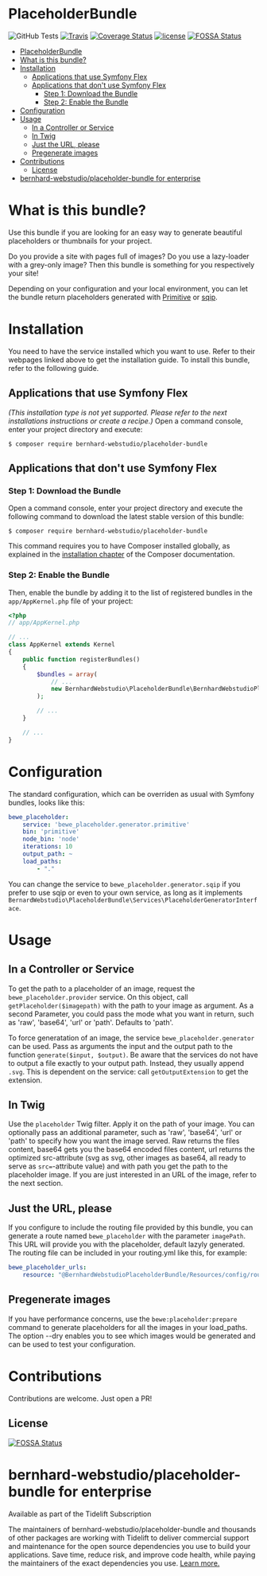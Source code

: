 # PlaceholderBundle

![GitHub Tests](https://github.com/BernhardWebstudio/PlaceholderBundle/workflows/PHP%20Tests/badge.svg)
[![Travis](https://img.shields.io/travis/BernhardWebstudio/PlaceholderBundle.svg?style=flat-square)](https://travis-ci.org/BernhardWebstudio/PlaceholderBundle)
[![Coverage Status](https://img.shields.io/coveralls/github/BernhardWebstudio/PlaceholderBundle.svg?style=flat-square)](https://coveralls.io/github/BernhardWebstudio/PlaceholderBundle?branch=master)
[![license](https://img.shields.io/github/license/mashape/apistatus.svg?style=flat-square)](https://opensource.org/licenses/MIT)
[![FOSSA Status](https://app.fossa.io/api/projects/git%2Bgithub.com%2FBernhardWebstudio%2FPlaceholderBundle.svg?type=shield)](https://app.fossa.io/projects/git%2Bgithub.com%2FBernhardWebstudio%2FPlaceholderBundle?ref=badge_shield)

- [PlaceholderBundle](#placeholderbundle)
- [What is this bundle?](#what-is-this-bundle)
- [Installation](#installation)
  - [Applications that use Symfony Flex](#applications-that-use-symfony-flex)
  - [Applications that don't use Symfony Flex](#applications-that-dont-use-symfony-flex)
    - [Step 1: Download the Bundle](#step-1-download-the-bundle)
    - [Step 2: Enable the Bundle](#step-2-enable-the-bundle)
- [Configuration](#configuration)
- [Usage](#usage)
  - [In a Controller or Service](#in-a-controller-or-service)
  - [In Twig](#in-twig)
  - [Just the URL, please](#just-the-url-please)
  - [Pregenerate images](#pregenerate-images)
- [Contributions](#contributions)
  - [License](#license)
- [bernhard-webstudio/placeholder-bundle for enterprise](#bernhard-webstudioplaceholder-bundle-for-enterprise)

What is this bundle?
============

Use this bundle if you are looking for an easy way to generate beautiful 
placeholders or thumbnails for your project. 

Do you provide a site with pages full of images? Do you use a lazy-loader with a grey-only image? 
Then this bundle is something for you respectively your site!

Depending on your configuration and your local environment, 
you can let the bundle return placeholders generated with 
[Primitive](https://github.com/fogleman/primitive) or [sqip](https://github.com/technopagan/sqip/blob/master/README.md).

Installation
============

You need to have the service installed which you want to use. 
Refer to their webpages linked above to get the installation guide.
To install this bundle, refer to the following guide.

Applications that use Symfony Flex
----------------------------------

*(This installation type is not yet supported. 
Please refer to the next installations instructions or create a recipe.)*
Open a command console, enter your project directory and execute:

```console
$ composer require bernhard-webstudio/placeholder-bundle
```

Applications that don't use Symfony Flex
----------------------------------------

### Step 1: Download the Bundle

Open a command console, enter your project directory and execute the
following command to download the latest stable version of this bundle:

```console
$ composer require bernhard-webstudio/placeholder-bundle
```

This command requires you to have Composer installed globally, as explained
in the [installation chapter](https://getcomposer.org/doc/00-intro.md)
of the Composer documentation.

### Step 2: Enable the Bundle

Then, enable the bundle by adding it to the list of registered bundles
in the `app/AppKernel.php` file of your project:

```php
<?php
// app/AppKernel.php

// ...
class AppKernel extends Kernel
{
    public function registerBundles()
    {
        $bundles = array(
            // ...
            new BernhardWebstudio\PlaceholderBundle\BernhardWebstudioPlaceholderBundle(),
        );

        // ...
    }

    // ...
}
```

Configuration
============

The standard configuration, which can be overriden as usual with Symfony bundles, looks like this:

```yaml
bewe_placeholder:
    service: 'bewe_placeholder.generator.primitive'
    bin: 'primitive'
    node_bin: 'node'
    iterations: 10
    output_path: ~
    load_paths:
        - "."
```

You can change the service to `bewe_placeholder.generator.sqip` if you prefer to use sqip or even 
to your own service, as long as it implements `BernardWebstudio\PlaceholderBundle\Services\PlaceholderGeneratorInterface`.

Usage
============

## In a Controller or Service
To get the path to a placeholder of an image, request the `bewe_placeholder.provider` service. 
On this object, call `getPlaceholder($imagepath)` with the path to your image as argument. As a second 
Parameter, you could pass the mode what you want in return, such as 'raw', 'base64', 'url' or 'path'. 
Defaults to 'path'.

To force generatation of an image, the service `bewe_placeholder.generator` can be used. Pass 
as arguments the input and the output path to the function `generate($input, $output)`. 
Be aware that the services do not have to output a file exactly to your output path. 
Instead, they usually append `.svg`. This is dependent on the service: call `getOutputExtension` 
to get the extension.

## In Twig
Use the `placeholder` Twig filter. Apply it on the path of your image. You can optionally pass 
an additional parameter, such as 'raw', 'base64', 'url' or 'path' to specify how you want the image served. 
Raw returns the files content, base64 gets you the base64 encoded files content, url returns 
the optimized src-attribute (svg as svg, other images as base64, all ready to serve as `src=`-attribute value) 
and with path you get the path to the placeholder image.
If you are just interested in an URL of the image, refer to the next section.

## Just the URL, please
If you configure to include the routing file provided by this bundle, you can generate 
a route named `bewe_placeholder` with the parameter `imagePath`. This URL will provide you 
with the placeholder, default lazyly generated. The routing file can be included in your 
routing.yml like this, for example:
```yaml
bewe_placeholder_urls:
    resource: "@BernhardWebstudioPlaceholderBundle/Resources/config/routing.yaml"
```

## Pregenerate images
If you have performance concerns, use the `bewe:placeholder:prepare` command to generate placeholders for all 
the images in your load_paths. The option --dry enables you to see which images would be generated and can be used 
to test your configuration.

Contributions
============

Contributions are welcome. Just open a PR!

## License
[![FOSSA Status](https://app.fossa.io/api/projects/git%2Bgithub.com%2FBernhardWebstudio%2FPlaceholderBundle.svg?type=large)](https://app.fossa.io/projects/git%2Bgithub.com%2FBernhardWebstudio%2FPlaceholderBundle?ref=badge_large)

bernhard-webstudio/placeholder-bundle for enterprise
============

Available as part of the Tidelift Subscription

The maintainers of bernhard-webstudio/placeholder-bundle and thousands of other packages are working with Tidelift to deliver commercial support and maintenance for the open source dependencies you use to build your applications. Save time, reduce risk, and improve code health, while paying the maintainers of the exact dependencies you use. [Learn more.](https://tidelift.com/subscription/pkg/packagist-bernhard-webstudio-placeholder-bundle?utm_source=packagist-bernhard-webstudio-placeholder-bundle&utm_medium=referral&utm_campaign=enterprise&utm_term=repo)
